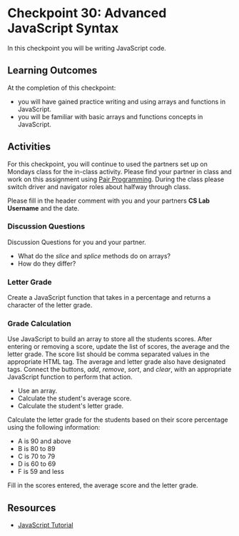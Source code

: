 # Checkpoint 30: Advanced JavaScript Syntax

In this checkpoint you will be writing JavaScript code.

## Learning Outcomes

At the completion of this checkpoint:

* you will have gained practice writing and using arrays and functions in JavaScript.
* you will be familiar with basic arrays and functions concepts in JavaScript.

## Activities

For this checkpoint, you will continue to used the partners set up on Mondays class for the in-class activity.
Please find your partner in class and work on this assignment using [Pair Programming](https://en.wikipedia.org/wiki/Pair_programming).
During the class please switch driver and navigator roles about halfway through class.

Please fill in the header comment with you and your partners **CS Lab Username** and the date.

### Discussion Questions

Discussion Questions for you and your partner.

* What do the _slice_ and _splice_ methods do on arrays?
* How do they differ?

### Letter Grade

Create a JavaScript function that takes in a percentage and returns a character of the letter grade.

### Grade Calculation

Use JavaScript to build an array to store all the students scores.
After entering or removing a score, update the list of scores, the average and the letter grade.
The score list should be comma separated values in the appropriate HTML tag.
The average and letter grade also have designated tags.
Connect the buttons, _add_, _remove_, _sort_, and _clear_, with an appropriate JavaScript function to perform that action.

* Use an array.
* Calculate the student's average score.
* Calculate the student's letter grade.

Calculate the letter grade for the students based on their score percentage using the following information:

* A is 90 and above
* B is 80 to 89
* C is 70 to 79
* D is 60 to 69
* F is 59 and less

Fill in the scores entered, the average score and the letter grade.

## Resources

* [JavaScript Tutorial](https://www.w3schools.com/js/default.asp)